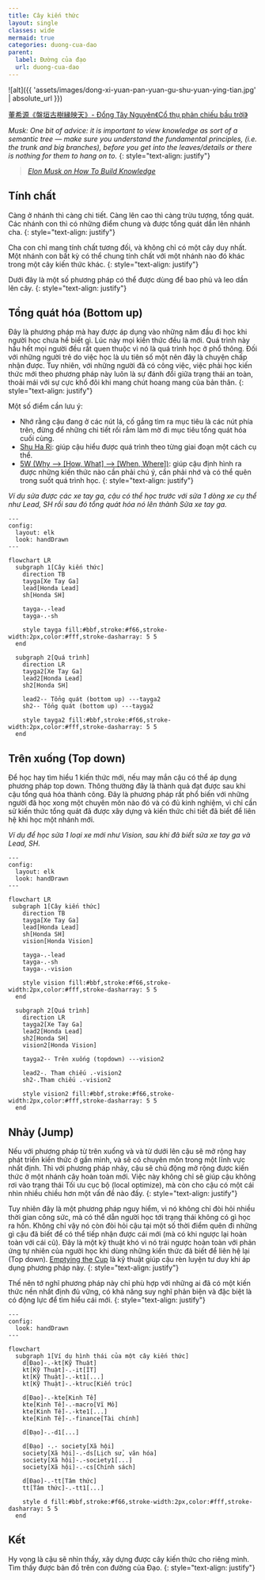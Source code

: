 ```yaml
---
title: Cây kiến thức
layout: single
classes: wide
mermaid: true
categories: duong-cua-dao
parent:
  label: Đường của đạo
  url: duong-cua-dao
---
```


![alt]({{ 'assets/images/dong-xi-yuan-pan-yuan-gu-shu-yuan-ying-tian.jpg' | absolute_url }})
> <cite>
<a target="_blank" href="https://dongxiyuan.artron.net/works_detail_brt000790000262">
董希源《盤垣古樹縁映天》- Đổng Tây Nguyên《Cổ thụ phản chiếu bầu trời》
</a>
</cite>

*Musk: One bit of advice: it is important to view knowledge as sort of a semantic tree — make sure you understand the fundamental principles, (i.e. the trunk and big branches), before you get into the leaves/details or there is nothing for them to hang on to.*
{: style="text-align: justify"}

> <cite><a target="_blank" href="https://fs.blog/elon-musk-knowledge/">
Elon Musk on How To Build Knowledge
</a></cite>

## Tính chất
Càng ở nhánh thì càng chi tiết. Càng lên cao thì càng trừu tượng, tổng quát. Các nhánh con thì có những điểm chung và được tổng quát dần lên nhánh cha.
{: style="text-align: justify"}

Cha con chỉ mang tính chất tương đối, và không chỉ có một cây duy nhất. Một nhánh con bất kỳ có thể chung tính chất với một nhánh nào đó khác trong một cây kiến thức khác.
{: style="text-align: justify"}

Dưới đây là một số phương pháp có thể được dùng để bao phủ và leo dần lên cây.
{: style="text-align: justify"}

## Tổng quát hóa (Bottom up)
Đây là phương pháp mà hay được áp dụng vào những năm đầu đi học khi người học chưa hề biết gì. Lúc này mọi kiến thức đều là mới.
Quá trình này hầu hết mọi người đều rất quen thuộc vì nó là quá trình học ở phổ thông. 
Đối với những người trẻ do việc học là ưu tiên số một nên đây là chuyện chấp nhận được. 
Tuy nhiên, với những người đã có công việc, việc phải học kiến thức mới theo phương pháp này luôn là sự đánh đổi giữa trạng thái an toàn, thoải mái với sự cực khổ đôi khi mang chút hoang mang của bản thân.
{: style="text-align: justify"}


Một số điểm cần lưu ý:
- Nhớ rằng cậu đang ở các nút lá, cố gắng tìm ra mục tiêu là các nút phía trên, đừng để những chi tiết rối rắm làm mờ đi mục tiêu tổng quát hóa cuối cùng.
- <a target="_blank" href="https://martinfowler.com/bliki/ShuHaRi.html">Shu Ha Ri</a>: giúp cậu hiểu được quá trình theo từng giai đoạn một cách cụ thể.
- <a target="_blank" href="https://wei-he.xyz/5w">5W (Why --> [How, What] --> [When, Where])</a>: giúp cậu định hình ra được những kiến thức nào cần phải chú ý, cần phải nhớ và có thể quên trong suốt quá trình học.
{: style="text-align: justify"}

*Ví dụ sửa được các xe tay ga, cậu có thể học trước với sửa 1 dòng xe cụ thể như Lead, SH rồi sau đó tổng quát hóa nó lên thành Sửa xe tay ga.*

```mermaid
---
config:
  layout: elk
  look: handDrawn
---

flowchart LR
  subgraph 1[Cây kiến thức]
    direction TB
    tayga[Xe Tay Ga]
    lead[Honda Lead]
    sh[Honda SH]

    tayga-.-lead
    tayga-.-sh

    style tayga fill:#bbf,stroke:#f66,stroke-width:2px,color:#fff,stroke-dasharray: 5 5
  end

  subgraph 2[Quá trình]
    direction LR
    tayga2[Xe Tay Ga]
    lead2[Honda Lead]
    sh2[Honda SH]

    lead2-- Tổng quát (bottom up) ---tayga2
    sh2-- Tổng quát (bottom up) ---tayga2

    style tayga2 fill:#bbf,stroke:#f66,stroke-width:2px,color:#fff,stroke-dasharray: 5 5
  end
```

## Trên xuống (Top down)
Để học hay tìm hiểu 1 kiến thức mới, nếu may mắn cậu có thể áp dụng phương pháp top down. 
Thông thường đây là thành quả đạt được sau khi cậu tổng quá hóa thành công.
Đây là phương pháp rất phổ biến với những người đã học xong một chuyên môn nào đó và có đủ kinh nghiệm, 
vì chỉ cần sử kiến thức tổng quát đã được xây dựng và kiến thức chi tiết đã biết để liên hệ khi học một nhánh mới.

*Ví dụ để học sửa 1 loại xe mới như Vision, sau khi đã biết sửa xe tay ga và Lead, SH.*

```mermaid
---
config:
  layout: elk
  look: handDrawn
---

flowchart LR
 subgraph 1[Cây kiến thức]
    direction TB
    tayga[Xe Tay Ga]
    lead[Honda Lead]
    sh[Honda SH]
    vision[Honda Vision]

    tayga-.-lead
    tayga-.-sh
    tayga-.-vision

    style vision fill:#bbf,stroke:#f66,stroke-width:2px,color:#fff,stroke-dasharray: 5 5
  end

  subgraph 2[Quá trình]
    direction LR
    tayga2[Xe Tay Ga]
    lead2[Honda Lead]
    sh2[Honda SH]
    vision2[Honda Vision]

    tayga2-- Trên xuống (topdown) ---vision2

    lead2-. Tham chiếu .-vision2
    sh2-.Tham chiếu .-vision2

    style vision2 fill:#bbf,stroke:#f66,stroke-width:2px,color:#fff,stroke-dasharray: 5 5
  end
```

## Nhảy (Jump)
Nếu với phương pháp từ trên xuống và và từ dưới lên cậu sẽ mở rộng hay phát triển kiến thức ở gần mình, và sẽ có chuyên môn trong một lĩnh vực nhất định. Thì với phương pháp nhảy, cậu sẽ chủ động mở rộng được kiến thức ở một nhánh cây hoàn toàn mới. Việc này không chỉ sẽ giúp cậu không rơi vào trạng thái Tối ưu cục bộ (local optimize), mà còn cho cậu có một cái nhìn nhiều chiều hơn một vấn đề nào đấy.
{: style="text-align: justify"}

Tuy nhiên đây là một phương pháp nguy hiểm, vì nó không chỉ đòi hỏi nhiều thời gian công sức, mà có thể dẫn người học tới trạng thái không có gì học ra hồn. Không chỉ vậy nó còn đòi hỏi cậu tại một số thời điểm quên đi những gì cậu đã biết để có thể tiếp nhận được cái mới (mà có khi ngược lại hoàn toàn với cái cũ). Đây là một kỹ thuật khó vì nó trái ngược hoàn toàn với phản ứng tự nhiên của người học khi dùng những kiến thức đã biết để liên hệ lại (Top down). <a target="_blank" href="https://www.oreilly.com/library/view/apprenticeship-patterns/9780596806842/ch02.html">Emptying the Cup</a> là kỹ thuật giúp cậu rèn luyện tư duy khi áp dụng phương pháp này.
{: style="text-align: justify"}

Thế nên tớ nghĩ phương pháp này chỉ phù hợp với những ai đã có một kiến thức nền nhất định đủ vững, có khả năng suy nghĩ phản biện và đặc biệt là có động lực để tìm hiểu cái mới.
{: style="text-align: justify"}

```mermaid
---
config:
  look: handDrawn
---

flowchart
  subgraph 1[Ví dụ hình thái của một cây kiến thức]
    d[Đạo]-.-kt[Kỹ Thuật]
    kt[Kỹ Thuật]-.-it[IT]
    kt[Kỹ Thuật]-.-kt1[...]
    kt[Kỹ Thuật]-.-ktruc[Kiến trúc]

    d[Đạo]-.-kte[Kinh Tế]
    kte[Kinh Tế]-.-macro[Vĩ Mô]
    kte[Kinh Tế]-.-kte1[...]
    kte[Kinh Tế]-.-finance[Tài chính]

    d[Đạo]-.-d1[...]

    d[Đạo] -.- society[Xã hội]
    society[Xã hội]-.-ds[Lịch sử, văn hóa]
    society[Xã hội]-.-society1[...]
    society[Xã hội]-.-cs[Chính sách]

    d[Đạo]-.-tt[Tâm thức]
    tt[Tâm thức]-.-tt1[...]

    style d fill:#bbf,stroke:#f66,stroke-width:2px,color:#fff,stroke-dasharray: 5 5
  end
```

## Kết
Hy vọng là cậu sẽ nhìn thấy, xây dựng được cây kiến thức cho riêng mình. Tìm thấy được bản đồ trên con đường của Đạo.
{: style="text-align: justify"}